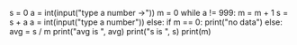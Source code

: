 s = 0
a = int(input("type a number ->"))
m = 0
while a != 999:
    m = m + 1
    s = s + a
    a = int(input("type a number"))
else:
    if m == 0:
        print("no data")
    else:
        avg = s / m
        print("avg is ", avg)
    print("s is ", s)
    print(m)
